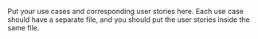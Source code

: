 Put your use cases and corresponding user stories here. Each use case should have a separate file, and you should put the user stories inside the same file.
